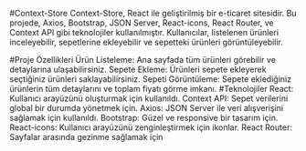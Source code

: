 #Context-Store
Context-Store, React ile geliştirilmiş bir e-ticaret sitesidir. Bu projede, Axios, Bootstrap, JSON Server, React-icons, React Router, ve Context API gibi teknolojiler kullanılmıştır. Kullanıcılar, listelenen ürünleri inceleyebilir, sepetlerine ekleyebilir ve sepetteki ürünleri görüntüleyebilir.

#Proje Özellikleri
Ürün Listeleme: Ana sayfada tüm ürünleri görebilir ve detaylarına ulaşabilirsiniz.
Sepete Ekleme: Ürünleri sepete ekleyerek seçtiğiniz ürünleri saklayabilirsiniz.
Sepeti Görüntüleme: Sepete eklediğiniz ürünlerin tüm detaylarını ve toplam fiyatı görme imkanı.
#Teknolojiler
React: Kullanıcı arayüzünü oluşturmak için kullanıldı.
Context API: Sepet verilerini global bir durumda yönetmek için.
Axios: JSON Server ile veri alışverişini sağlamak için kullanıldı.
Bootstrap: Güzel ve responsive bir tasarım için.
React-icons: Kullanıcı arayüzünü zenginleştirmek için ikonlar.
React Router: Sayfalar arasında gezinme sağlamak için

